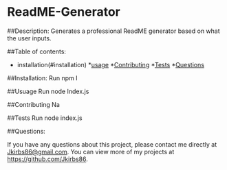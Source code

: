 # ReadME-Generator

##Description:
Generates a professional ReadME generator based on what the user inputs.

##Table of contents:
* installation(#installation)
*[usage](#usage)
*[Contributing](#contributing)
*[Tests](#Tests)
*[Questions](#Questions)

##Installation:
Run npm I

##Usuage
Run node Index.js

##Contributing
Na

##Tests
Run node index.js

##Questions:

If you have any questions about this project, please contact me directly at Jkirbs86@gmail.com. You can view more of my projects at https://github.com/Jkirbs86.
